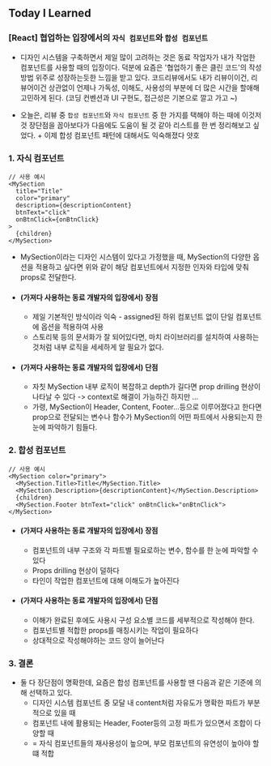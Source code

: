## Today I Learned

### [React] 협업하는 입장에서의 `자식 컴포넌트`와 `합성 컴포넌트`

- 디자인 시스템을 구축하면서 제일 많이 고려하는 것은 동료 작업자가 내가 작업한 컴포넌트를 사용할 때의 입장이다. 덕분에 요즘은 '협업하기 좋은 클린 코드'의 작성 방법 위주로 성장하는듯한 느낌을 받고 있다. 코드리뷰에서도 내가 리뷰이이건, 리뷰어이건 상관없이 언제나 가독성, 이해도, 사용성의 부분에 더 많은 시간을 할애해 고민하게 된다. (코딩 컨벤션과 UI 구현도, 접근성은 기본으로 깔고 가고 ~)

- 오늘은, 리뷰 중 `합성 컴포넌트`와 `자식 컴포넌트` 중 한 가지를 택해야 하는 때에 이것저것 장단점을 꼽아보다가 다음에도 도움이 될 것 같아 리스트를 한 번 정리해보고 싶었다. + 이제 합성 컴포넌트 패턴에 대해서도 익숙해졌다 얏호

### 1. 자식 컴포넌트

```tsx
// 사용 예시
<MySection
  title="Title"
  color="primary"
  description={descriptionContent}
  btnText="click"
  onBtnClick={onBtnClick}
>
  {children}
</MySection>
```

- MySection이라는 디자인 시스템이 있다고 가정했을 때, MySection의 다양한 옵션을 적용하고 싶다면 위와 같이 해당 컴포넌트에서 지정한 인자와 타입에 맞춰 props로 전달한다.

- #### (가져다 사용하는 동료 개발자의 입장에서) 장점

  - 제일 기본적인 방식이라 익숙 - assigned된 하위 컴포넌트 없이 단일 컴포넌트에 옵션을 적용하여 사용
  - 스토리북 등의 문서화가 잘 되어있다면, 마치 라이브러리를 설치하여 사용하는 것처럼 내부 로직을 세세하게 알 필요가 없다.

- #### (가져다 사용하는 동료 개발자의 입장에서) 단점
  - 자칫 MySection 내부 로직이 복잡하고 depth가 길다면 prop drilling 현상이 나타날 수 있다 -> context로 해결이 가능하긴 하지만 ...
  - 가령, MySection이 Header, Content, Footer...등으로 이루어졌다고 한다면 prop으로 전달되는 변수나 함수가 MySection의 어떤 파트에서 사용되는지 한 눈에 파악하기 힘들다.

### 2. 합성 컴포넌트

```tsx
// 사용 예시
<MySection color="primary">
  <MySection.Title>Title</MySection.Title>
  <MySection.Description>{descriptionContent}</MySection.Description>
  {children}
  <MySection.Footer btnText="click" onBtnClick="onBtnClick">
</MySection>
```

- #### (가져다 사용하는 동료 개발자의 입장에서) 장점

  - 컴포넌트의 내부 구조와 각 파트별 필요로하는 변수, 함수를 한 눈에 파악할 수 있다
  - Props drilling 현상이 덜하다
  - 타인이 작업한 컴포넌트에 대해 이해도가 높아진다

- #### (가져다 사용하는 동료 개발자의 입장에서) 단점

  - 이해가 완료된 후에도 사용시 구성 요소별 코드를 세부적으로 작성해야 한다.
  - 컴포넌트별 적합한 props를 매칭시키는 작업이 필요하다
  - 상대적으로 작성해야하는 코드 양이 늘어난다

### 3. 결론

- 둘 다 장단점이 명확한데, 요즘은 합성 컴포넌트를 사용할 땐 다음과 같은 기준에 의해 선택하고 있다.
  - 디자인 시스템 컴포넌트 중 모달 내 content처럼 자유도가 명확한 파트가 부분적으로 있을 때
  - 컴포넌트 내에 활용되는 Header, Footer등의 고정 파트가 있으면서 조합이 다양할 때
  - = 자식 컴포넌트들의 재사용성이 높으며, 부모 컴포넌트의 유연성이 높아야 할 떄 적합
